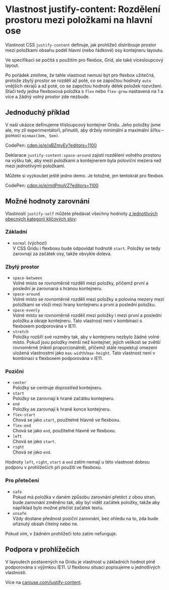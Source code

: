 # Vlastnost justify-content: Rozdělení prostoru mezi položkami na hlavní ose

Vlastnost CSS `justify-content` definuje, jak prohlížeč distribuuje prostor mezi položkami obsahu podél hlavní (nebo řádkové) osy kontejneru layoutu.

<!-- TODO obrázkové schéma: co a kde se zarovnává -->

Ve specifikaci se počítá s použitím pro flexbox, Grid, ale také vícesloupcový layout.

Po pořádek zmiňme, že tahle vlastnost nemusí být pro flexbox užitečná, protože zbylý prostor se rozdělí až poté, co se započtou hodnoty `auto` vnějších okrajů a až poté, co se započtou hodnoty délek položek rozvržení. Stačí tedy jedna flexboxová položka s `flex` nebo `flex-grow` nastavená na 1 a více a žádný volný prostor zde nezbude.

## Jednoduchý příklad

V naší ukázce definujeme třísloupcový kontejner Gridu. Jeho položky jsme ale, my zlí experimentátoři, přinutili, aby držely minimální a maximální šířku – pomocí `minmax(3em, 5em)`.

CodePen: [cdpn.io/e/qBZmvEy?editors=1100](https://codepen.io/machal/pen/qBZmvEy?editors=1100)

Deklarace `justify-content:space-around` zajistí rozdělení volného prostoru na výšku tak, aby mezi položkami a kontejnerem byla poloviční mezera než mezi jednotlivými položkami.

Můžete si vyzkoušet ještě jedno demo. Je totožné, jen tentokrát pro flexbox.

CodePen: [cdpn.io/e/mdPmoVZ?editors=1100](https://codepen.io/machal/pen/mdPmoVZ?editors=1100)

## Možné hodnoty zarovnání

<!-- TODO obrázkové schéma pro základní hodnoty v Gridu podle CodePenu -->

Vlastnosti `justify-self` můžete předávat všechny hodnoty [z jednotlivých obecných kategorií klíčových slov](css-box-alignment.md#typy-klicova-slova):

### Základní

- `normal` (výchozí)  
  V CSS Gridu i flexboxu bude odpovídat hodnotě `start`. Položky se tedy zarovnají za začátek osy, takže obvykle doleva.

### Zbylý prostor

- `space-between`  
  Volné místo se rovnoměrně rozdělí mezi položky, přičemž první a poslední je zarovnaná s hranou kontejneru.
- `space-around`  
  Volné místo se rovnoměrně rozdělí mezi položky a polovina mezery mezi položkami se vloží mezi hrany kontejneru a první a poslední položku.
- `space-evenly`  
  Volné místo se rovnoměrně rozdělí mezi položky i mezi první a poslední položku a okraje kontejneru. Tato vlastnost není v kombinaci s flexboxem podporována v IE11.
- `stretch`  
  Položky rozšíří své rozměry tak, aby v kontejneru nezbylo žádné volné místo. Pokud jsou položky menší než kontejner, jejich velikost se zvětší rovnoměrně (nikoli proporcionálně), přičemž stále respektují omezení uložená vlastnostmi jako `max-width`/`max-height`. Tato vlastnost není v kombinaci s flexboxem podporována v IE11.  

### Poziční

- `center`  
  Položky se centruje doprostřed kontejneru.
- `start`  
  Položky se zarovnají k hraně začátku kontejneru.
- `end`  
  Položky se zarovnají k hraně konce kontejneru.
- `flex-start`  
  Chová se jako `start`, použitelné hlavně ve flexboxu.
- `flex-end`  
  Chová se jako `end`, použitelné hlavně ve flexboxu.
- `left`  
  Chová se jako `start`.
- `right`  
  Chová se jako `end`.

Hodnoty `left`, `right`, `start` a `end` zatím nemají u této vlastnost dobrou podporu v prohlížečích při použití ve flexboxu.

### Pro přetečení

- `safe`  
  Pokud má položka v daném způsobu zarovnání přetéct z obou stran, bude zarovnání změněno tak, aby byl vidět začátek položky, takže aby například bylo možné přečíst začátek textu.
- `unsafe`  
  Vždy dostane přednost poziční zarovnání, bez ohledu na to, zda bude oříznutý obsah čitelný nebo ne.  

Pokud vím, v žádném prohlížeči toto zatím nefunguje.

## Podpora v prohlížečích

V layoutech postavených na Gridu je vlastnost u základních hodnot plně podporována s výjimkou IE11. U flexboxu situaci popisujeme u jednotlivých vlastností.

Více na [caniuse.com/justify-content](https://caniuse.com/#search=justify-content).
